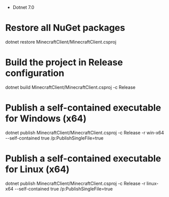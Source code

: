- Dotnet 7.0

# Restore all NuGet packages
dotnet restore MinecraftClient/MinecraftClient.csproj

# Build the project in Release configuration
dotnet build MinecraftClient/MinecraftClient.csproj -c Release

# Publish a self-contained executable for Windows (x64)
dotnet publish MinecraftClient/MinecraftClient.csproj -c Release -r win-x64 --self-contained true /p:PublishSingleFile=true

# Publish a self-contained executable for Linux (x64)
dotnet publish MinecraftClient/MinecraftClient.csproj -c Release -r linux-x64 --self-contained true /p:PublishSingleFile=true